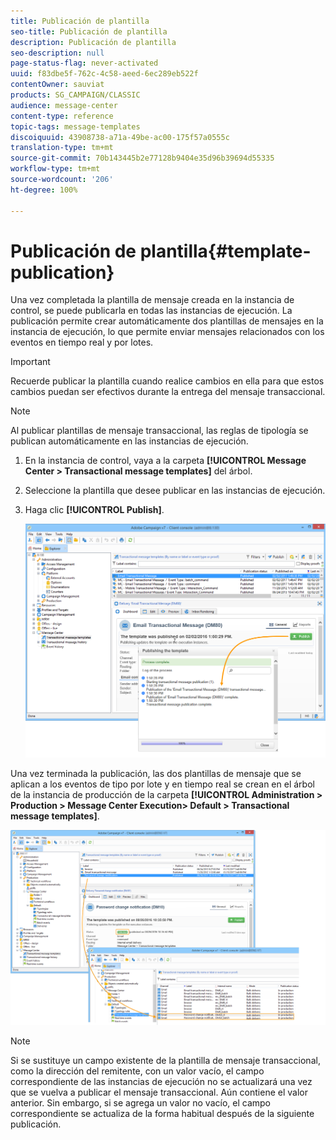```yaml
---
title: Publicación de plantilla
seo-title: Publicación de plantilla
description: Publicación de plantilla
seo-description: null
page-status-flag: never-activated
uuid: f83dbe5f-762c-4c58-aeed-6ec289eb522f
contentOwner: sauviat
products: SG_CAMPAIGN/CLASSIC
audience: message-center
content-type: reference
topic-tags: message-templates
discoiquuid: 43908738-a71a-49be-ac00-175f57a0555c
translation-type: tm+mt
source-git-commit: 70b143445b2e77128b9404e35d96b39694d55335
workflow-type: tm+mt
source-wordcount: '206'
ht-degree: 100%

---
```



# Publicación de plantilla{#template-publication}

Una vez completada la plantilla de mensaje creada en la instancia de control, se puede publicarla en todas las instancias de ejecución. La publicación permite crear automáticamente dos plantillas de mensajes en la instancia de ejecución, lo que permite enviar mensajes relacionados con los eventos en tiempo real y por lotes.

>[!IMPORTANT]
>
>Recuerde publicar la plantilla cuando realice cambios en ella para que estos cambios puedan ser efectivos durante la entrega del mensaje transaccional.

>[!NOTE]
>
>Al publicar plantillas de mensaje transaccional, las reglas de tipología se publican automáticamente en las instancias de ejecución.

1. En la instancia de control, vaya a la carpeta **[!UICONTROL Message Center > Transactional message templates]** del árbol.
1. Seleccione la plantilla que desee publicar en las instancias de ejecución.
1. Haga clic **[!UICONTROL Publish]**.

   ![](assets/messagecenter_publish_model_008.png)

Una vez terminada la publicación, las dos plantillas de mensaje que se aplican a los eventos de tipo por lote y en tiempo real se crean en el árbol de la instancia de producción de la carpeta **[!UICONTROL Administration > Production > Message Center Execution> Default > Transactional message templates]**.

![](assets/messagecenter_deployed_model_001.png)

>[!NOTE]
>
>Si se sustituye un campo existente de la plantilla de mensaje transaccional, como la dirección del remitente, con un valor vacío, el campo correspondiente de las instancias de ejecución no se actualizará una vez que se vuelva a publicar el mensaje transaccional. Aún contiene el valor anterior. Sin embargo, si se agrega un valor no vacío, el campo correspondiente se actualiza de la forma habitual después de la siguiente publicación.
